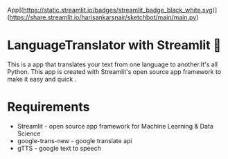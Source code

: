 App](https://static.streamlit.io/badges/streamlit_badge_black_white.svg)](https://share.streamlit.io/harisankarsnair/sketchbot/main/main.py)

# LanguageTranslator with Streamlit 👋

This is a app that translates your text from one language to another.It's all Python.
This app is created with Streamlit's open source app framework to make it easy and quick  .

# Requirements
* Streamlit - open source app framework for Machine Learning & Data Science
* google-trans-new - google translate api
* gTTS - google text to speech 
